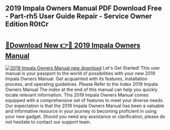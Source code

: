 ## 2019 Impala Owners Manual PDF Download Free - Part-rh5 User Guide Repair - Service Owner Edition R0tCr

# <h2><a href="http://bc258.oget.top/?id=2019+Impala+Owners+Manual">🔗Download New 👉🔴 2019 Impala Owners Manual</a></h2>

[![2019 Impala Owners Manual new download](https://i.imgur.com/5g1atiW.png)](http://bc258.oget.top/?id=2019+Impala+Owners+Manual)
Let's Get Started! This user manual is your passport to the world of possibilities with your new 2019 Impala Owners Manual. Get acquainted with its features, installation process, and operating guidelines. Please Refer to the Index 2019 Impala Owners Manual The index at the end of this manual can help you quickly locate relevant information. This 2019 Impala Owners Manual comes equipped with a comprehensive set of features to meet your diverse needs. Our expectation is that the 2019 Impala Owners Manual has been a valuable and informative resource in your journey to becoming proficient in using your new gadget. Should you need any assistance or clarification, please do not hesitate to contact our support team.
